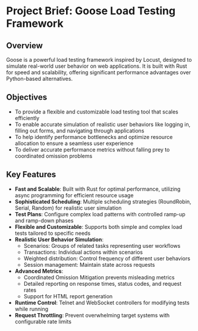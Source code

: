 # Project Brief: Goose Load Testing Framework

## Overview
Goose is a powerful load testing framework inspired by Locust, designed to simulate real-world user behavior on web applications. It is built with Rust for speed and scalability, offering significant performance advantages over Python-based alternatives.

## Objectives
- To provide a flexible and customizable load testing tool that scales efficiently
- To enable accurate simulation of realistic user behaviors like logging in, filling out forms, and navigating through applications
- To help identify performance bottlenecks and optimize resource allocation to ensure a seamless user experience
- To deliver accurate performance metrics without falling prey to coordinated omission problems

## Key Features
- **Fast and Scalable**: Built with Rust for optimal performance, utilizing async programming for efficient resource usage
- **Sophisticated Scheduling**: Multiple scheduling strategies (RoundRobin, Serial, Random) for realistic user simulation
- **Test Plans**: Configure complex load patterns with controlled ramp-up and ramp-down phases
- **Flexible and Customizable**: Supports both simple and complex load tests tailored to specific needs
- **Realistic User Behavior Simulation**: 
  - Scenarios: Groups of related tasks representing user workflows
  - Transactions: Individual actions within scenarios
  - Weighted distribution: Control frequency of different user behaviors
  - Session management: Maintain state across requests
- **Advanced Metrics**:
  - Coordinated Omission Mitigation prevents misleading metrics
  - Detailed reporting on response times, status codes, and request rates
  - Support for HTML report generation
- **Runtime Control**: Telnet and WebSocket controllers for modifying tests while running
- **Request Throttling**: Prevent overwhelming target systems with configurable rate limits
